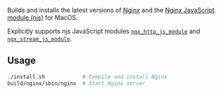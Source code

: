 Builds and installs the latest versions of [Nginx](https://nginx.org/en/) and the [Nginx JavaScript module (njs)](https://nginx.org/en/docs/njs/) for MacOS.

Explicitly supports njs JavaScript modules [`ngx_http_js_module`](https://nginx.org/en/docs/http/ngx_http_js_module.html) and [`ngx_stream_js_module`](https://nginx.org/en/docs/stream/ngx_stream_js_module.html).

## Usage

```sh
./install.sh            # Compile and install Nginx
build/nginx/sbin/nginx  # Start Nginx server
```
